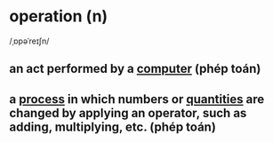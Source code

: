 # operation (n)

/ˌɒpəˈreɪʃn/

## an act performed by a [computer](../c/computer-n.md#an-electronic-machine-that-can-store-organize-and-find-information-do-processes-with-numbers-and-other-data-and-control-other-machines) (phép toán)

## a [process](../p/process-n.md#a-series-of-things-that-are-done-in-order-to-achieve-a-particular-result) in which numbers or [quantities](../q/quantity-n.md#an-amount-or-a-number-of-something) are changed by applying an operator, such as adding, multiplying, etc. (phép toán)